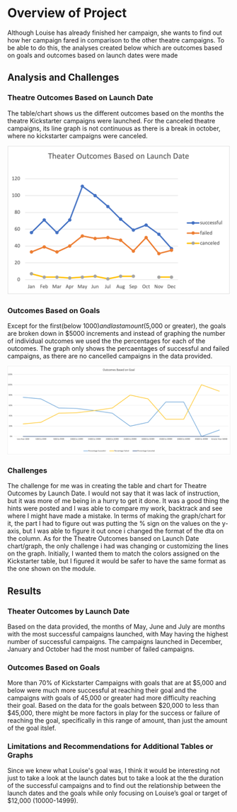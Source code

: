 # Overview of Project
Although Louise has already finished her campaign, she wants to find out how her campaign fared in comparison to the other theatre  campaigns. To be able to do this, the analyses created below which are outcomes based on goals and outcomes based on launch dates were made

## Analysis and Challenges

### Theatre Outcomes Based on Launch Date
The table/chart shows us the different outcomes based on the months the theatre Kickstarter campaigns were launched. For the canceled theatre campaigns, its line graph is not continuous as there is a break in october, where no kickstarter campaigns were canceled.

![Analysis of Outcome](Resources/Theater_Outcomes_vs_Launch.png)

### Outcomes Based on Goals
Except for the first(below $1000) and last amount ($5,000 or greater), the goals are broken down in $5000 increments and instead of graphing the number of individual outcomes we used the the percentages for each of the outcomes. The graph only shows the percaentages of successful and failed campaigns, as there are no cancelled campaigns in the data provided.

![Analysis of Outcome](Resources/Outcomes_vs_Goals.png)

### Challenges
The challenge for me was in creating the table and chart for Theatre Outcomes by Launch Date. I would not say that it was lack of instruction, but it was more of me being in a hurry to get it done. It was a good thing the hints were posted and I was able to compare my work, backtrack and see where I might have made a mistake. In terms of making the graph/chart for it, the part I had to figure out was putting the % sign on the values on the y-axis, but I was able to figure it out once i changed the format of the dta on the column.
As for the Theatre Outcomes bansed on Launch Date chart/graph, the only challenge i had was changing or customizing the lines on the graph. Initially, I wanted them to match the colors assigned on the Kickstarter table, but I figured it would be safer to have the same format as the one shown on the module.

## Results
### Theater Outcomes by Launch Date
Based on the data provided, the months of May, June and July are months with the most successful campaigns launched, with May having the highest number of successful campaigns. 
The campaigns launched in December, January and October had the most number of failed campaigns.

### Outcomes Based on Goals
More than 70% of Kickstarter Campaigns with goals that are at $5,000 and below were much more successful at reaching their goal and the campaigns with goals of 45,000 or greater had more difficulty reaching their goal. 
Based on the data for the goals between $20,000 to less than $45,000, there might be more factors in play for the success or failure of reaching the goal, specifically in this range of amount, than just the amount of the goal itslef. 

### Limitations and Recommendations for Additional Tables or Graphs
Since we knew what Louise's goal was, I think it would be interesting not just to take a look at the launch dates but to take a look at the the duration of the successful campaigns and to find out the relationship between the launch dates and the goals while only focusing on Louise’s goal or target of $12,000 (10000-14999). 
